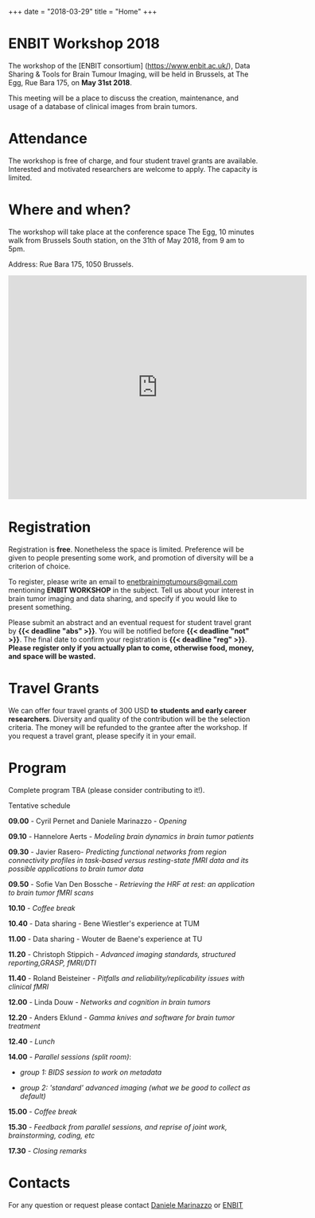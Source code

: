 +++
date = "2018-03-29"
title = "Home"
+++

# ENBIT Workshop 2018

The workshop of the [ENBIT consortium] (<https://www.enbit.ac.uk/>), Data Sharing & Tools for Brain Tumour Imaging, will be held in Brussels, at The Egg, Rue Bara 175, on **May 31st 2018**.

This meeting will be a place to discuss the creation, maintenance, and usage of a database of clinical images from brain tumors.


# Attendance

The workshop is free of charge, and four student travel grants are available. Interested and motivated researchers are welcome to apply. The capacity is limited.

# Where and when?

The workshop will take place at the conference space The Egg, 10 minutes walk from Brussels South station, on the 31th of May 2018, from 9 am to 5pm.

Address: Rue Bara 175, 1050 Brussels.

<iframe src="https://www.google.com/maps/embed?pb=!1m14!1m8!1m3!1d10079.625865495702!2d4.3275753!3d50.8328964!3m2!1i1024!2i768!4f13.1!3m3!1m2!1s0x0%3A0xe028c6680611d1da!2sThe+Egg!5e0!3m2!1sen!2sfr!4v1522349474246" width="600" height="450" frameborder="0" style="border:0" allowfullscreen></iframe>


# Registration

Registration is **free**. Nonetheless the space is limited. Preference will be given to people presenting some work, and promotion of diversity will be a criterion of choice.

To register, please write an email to [enetbrainimgtumours@gmail.com](<mailto:enetbrainimgtumours@gmail.com>) mentioning **ENBIT WORKSHOP** in the subject. Tell us about your interest in brain tumor imaging and data sharing, and specify if you would like to present something.

Please submit an abstract and an eventual request for student travel grant by **{{< deadline "abs" >}}**. You will be notified before **{{< deadline "not" >}}**. The final date to confirm your registration is **{{< deadline "reg" >}}**. **Please register only if you actually plan to come, otherwise food, money, and space will be wasted.**


# Travel Grants
We can offer four travel grants of 300 USD **to students and early career researchers**. Diversity and quality of the contribution will be the selection criteria. The money will be refunded to the grantee after the workshop. If you request a travel grant, please specify it in your email.

# Program

Complete program TBA (please consider contributing to it!).

Tentative schedule


**09.00** - Cyril Pernet and Daniele Marinazzo - *Opening*

**09.10** - Hannelore Aerts - *Modeling brain dynamics in brain tumor patients*

**09.30** - Javier Rasero- *Predicting functional networks from region connectivity profiles in task-based versus resting-state fMRI data and its possible applications to brain tumor data*

**09.50** - Sofie Van Den Bossche - *Retrieving the HRF at rest: an application to brain tumor fMRI scans*

**10.10** - *Coffee break*

**10.40** - Data sharing - Bene Wiestler's experience at TUM

**11.00** - Data sharing - Wouter de Baene's experience at TU

**11.20** - Christoph Stippich - *Advanced imaging standards, structured reporting,GRASP, fMRI/DTI*

**11.40** - Roland Beisteiner - *Pitfalls and reliability/replicability issues with clinical fMRI*

**12.00** - Linda Douw - *Networks and cognition in brain tumors*

**12.20** - Anders Eklund - *Gamma knives and software for brain tumor treatment*

**12.40** - *Lunch*

**14.00** - *Parallel sessions (split room)*:

- *group 1: BIDS session to work on metadata*

- *group 2: 'standard' advanced imaging (what we be good to collect as default)* 

**15.00** - *Coffee break*

**15.30** - *Feedback from parallel sessions, and reprise of joint work, brainstorming, coding, etc*

**17.30** - *Closing remarks*

# Contacts
 
For any question or request please contact
[Daniele Marinazzo](<mailto:daniele.marinazzo@gmail.com>) or
[ENBIT](<mailto:enetbrainimgtumours@gmail.com>)
